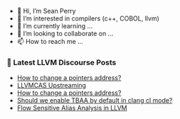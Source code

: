 - 👋 Hi, I’m Sean Perry
- 👀 I’m interested in compilers (c++, COBOL, llvm)
- 🌱 I’m currently learning ...
- 💞️ I’m looking to collaborate on ...
- 📫 How to reach me ...

<!---
s66perry/s66perry is a ✨ special ✨ repository because its `README.md` (this file) appears on your GitHub profile.
You can click the Preview link to take a look at your changes.
--->
### 📕 Latest LLVM Discourse Posts

<!-- DISCOURSE-LLVM:START -->
- [How to change a pointers address?](https://discourse.llvm.org/t/how-to-change-a-pointers-address/73915#post_4)
- [LLVMCAS Upstreaming](https://discourse.llvm.org/t/llvmcas-upstreaming/72696#post_12)
- [How to change a pointers address?](https://discourse.llvm.org/t/how-to-change-a-pointers-address/73915#post_3)
- [Should we enable TBAA by default in clang cl mode?](https://discourse.llvm.org/t/should-we-enable-tbaa-by-default-in-clang-cl-mode/73903#post_3)
- [Flow Sensitive Alias Analysis in LLVM](https://discourse.llvm.org/t/flow-sensitive-alias-analysis-in-llvm/73900#post_2)
<!-- DISCOURSE-LLVM:END -->
